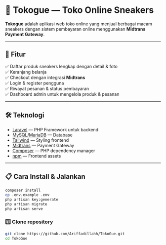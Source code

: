 # 👟 Tokogue — Toko Online Sneakers

**Tokogue** adalah aplikasi web toko online yang menjual berbagai macam sneakers dengan sistem pembayaran online menggunakan **Midtrans Payment Gateway**.

---

## 🎯 Fitur

✅ Daftar produk sneakers lengkap dengan detail & foto  
✅ Keranjang belanja  
✅ Checkout dengan integrasi **Midtrans**  
✅ Login & register pengguna  
✅ Riwayat pesanan & status pembayaran  
✅ Dashboard admin untuk mengelola produk & pesanan

---

## 🛠️ Teknologi

- [Laravel](https://laravel.com/) — PHP Framework untuk backend
- [MySQL/MariaDB](https://www.mysql.com/) — Database
- [Tailwind](https://tailwindcss.com/) — Styling frontend
- [Midtrans](https://midtrans.com/) — Payment Gateway
- [Composer](https://getcomposer.org/) — PHP dependency manager
- [npm](https://www.npmjs.com/) — Frontend assets

---

## 📋 Cara Install & Jalankan
```bash
composer install
cp .env.example .env
php artisan key:generate
php artisan migrate
php artisan serve
```

### 1️⃣ Clone repository
```bash
git clone https://github.com/Ariffadillahh/TokoGue.git
cd TokoGue
